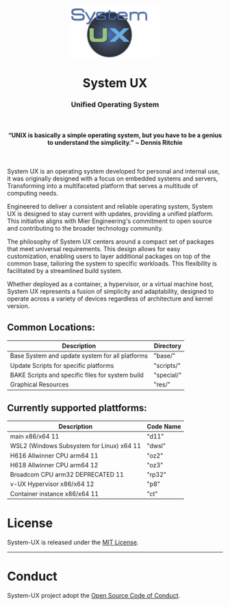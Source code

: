 <div id="System UX-logo" align="center">
    <br />
    <img src="https://github.com/angelivan-spartan/UX/blob/master/res/logo/SystemUX.png" alt="System UX Logo" width="210"/>
    <h1>System UX</h1>
    <h3>Unified Operating System</h3>
    <br>
    <h4>“UNIX is basically a simple operating system, but you have to be a genius to understand the simplicity.” ~ Dennis Ritchie</h4>
    <br>
</div>

System UX is an operating system developed for personal and internal use, it was originally designed with a focus on embedded systems and servers, Transforming into a multifaceted platform that serves a multitude of computing needs.

Engineered to deliver a consistent and reliable operating system, System UX is designed to stay current with updates, providing a unified platform. This initiative aligns with Mier Engineering's commitment to open source and contributing to the broader technology community.

The philosophy of System UX centers around a compact set of packages that meet universal requirements. This design allows for easy customization, enabling users to layer additional packages on top of the common base, tailoring the system to specific workloads. This flexibility is facilitated by a streamlined build system.

Whether deployed as a container, a hypervisor, or a virtual machine host, System UX represents a fusion of simplicity and adaptability, designed to operate across a variety of devices regardless of architecture and kernel version.



## Common Locations:

| Description | Directory |
| --- | --- |
| Base System and update system for all platforms | "base/" |
| Update Scripts for specific platforms | "scripts/" |
| BAKE Scripts and specific files for system build | "special/" |
| Graphical Resources | "res/" |


## Currently supported plattforms:

| Description | Code Name |
| --- | --- |
| main x86/x64 11| "d11" |
| WSL2 (Windows Subsystem for Linux) x64 11| "dwsl" |
| H616 Allwinner CPU arm64 11| "oz2" |
| H618 Allwinner CPU arm64 12| "oz3" |
| Broadcom CPU arm32 DEPRECATED 11| "rp32" |
| v-UX Hypervisor x86/x64 12| "p8" |
| Container instance x86/x64 11| "ct" |


# License
System-UX is released under the [MIT License](https://github.com/angelivan-spartan/UX/blob/master/LICENSE).

----
# Conduct

System-UX project adopt the [Open Source Code of Conduct](https://github.com/angelivan-spartan/UX/blob/master/CODE_OF_CONDUCT.md).

